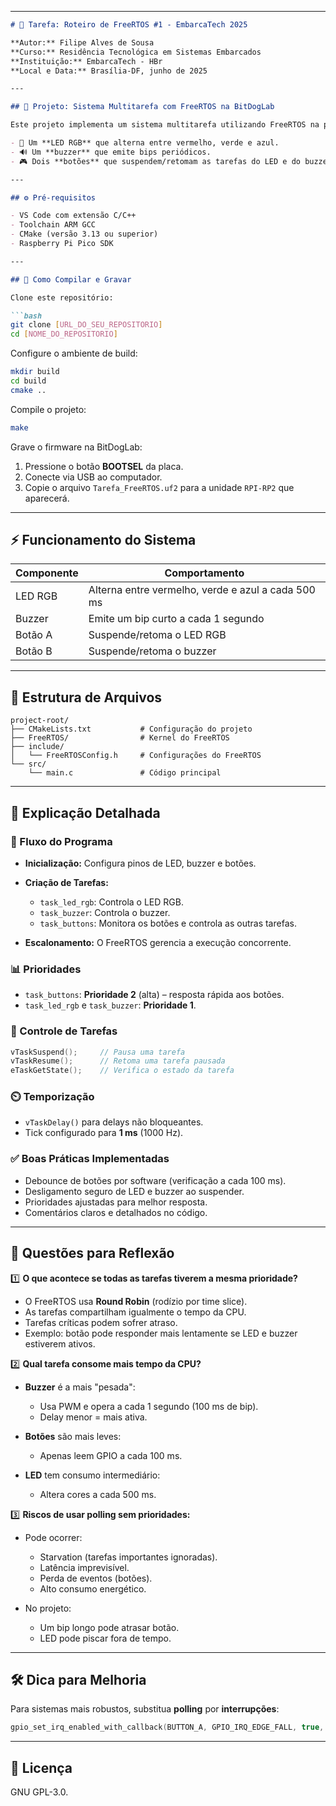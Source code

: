 
---

````markdown
# 🎯 Tarefa: Roteiro de FreeRTOS #1 - EmbarcaTech 2025

**Autor:** Filipe Alves de Sousa  
**Curso:** Residência Tecnológica em Sistemas Embarcados  
**Instituição:** EmbarcaTech - HBr  
**Local e Data:** Brasília-DF, junho de 2025

---

## 🧠 Projeto: Sistema Multitarefa com FreeRTOS na BitDogLab

Este projeto implementa um sistema multitarefa utilizando FreeRTOS na plataforma Raspberry Pi Pico (BitDogLab), com os seguintes recursos:

- 🔴 Um **LED RGB** que alterna entre vermelho, verde e azul.
- 🔊 Um **buzzer** que emite bips periódicos.
- 🎮 Dois **botões** que suspendem/retomam as tarefas do LED e do buzzer.

---

## ⚙️ Pré-requisitos

- VS Code com extensão C/C++
- Toolchain ARM GCC
- CMake (versão 3.13 ou superior)
- Raspberry Pi Pico SDK

---

## 🚀 Como Compilar e Gravar

Clone este repositório:

```bash
git clone [URL_DO_SEU_REPOSITORIO]
cd [NOME_DO_REPOSITORIO]
````

Configure o ambiente de build:

```bash
mkdir build
cd build
cmake ..
```

Compile o projeto:

```bash
make
```

Grave o firmware na BitDogLab:

1. Pressione o botão **BOOTSEL** da placa.
2. Conecte via USB ao computador.
3. Copie o arquivo `Tarefa_FreeRTOS.uf2` para a unidade `RPI-RP2` que aparecerá.

---

## ⚡ Funcionamento do Sistema

| Componente | Comportamento                                      |
| ---------- | -------------------------------------------------- |
| LED RGB    | Alterna entre vermelho, verde e azul a cada 500 ms |
| Buzzer     | Emite um bip curto a cada 1 segundo                |
| Botão A    | Suspende/retoma o LED RGB                          |
| Botão B    | Suspende/retoma o buzzer                           |

---

## 📁 Estrutura de Arquivos

```
project-root/
├── CMakeLists.txt           # Configuração do projeto
├── FreeRTOS/                # Kernel do FreeRTOS
├── include/
│   └── FreeRTOSConfig.h     # Configurações do FreeRTOS
└── src/
    └── main.c               # Código principal
```

---

## 🧩 Explicação Detalhada

### 🔄 Fluxo do Programa

* **Inicialização:** Configura pinos de LED, buzzer e botões.
* **Criação de Tarefas:**

  * `task_led_rgb`: Controla o LED RGB.
  * `task_buzzer`: Controla o buzzer.
  * `task_buttons`: Monitora os botões e controla as outras tarefas.
* **Escalonamento:** O FreeRTOS gerencia a execução concorrente.

### 📊 Prioridades

* `task_buttons`: **Prioridade 2** (alta) – resposta rápida aos botões.
* `task_led_rgb` e `task_buzzer`: **Prioridade 1**.

### 🧵 Controle de Tarefas

```c
vTaskSuspend();     // Pausa uma tarefa
vTaskResume();      // Retoma uma tarefa pausada
eTaskGetState();    // Verifica o estado da tarefa
```

### ⏲️ Temporização

* `vTaskDelay()` para delays não bloqueantes.
* Tick configurado para **1 ms** (1000 Hz).

### ✅ Boas Práticas Implementadas

* Debounce de botões por software (verificação a cada 100 ms).
* Desligamento seguro de LED e buzzer ao suspender.
* Prioridades ajustadas para melhor resposta.
* Comentários claros e detalhados no código.

---

## 📘 Questões para Reflexão

1️⃣ **O que acontece se todas as tarefas tiverem a mesma prioridade?**

* O FreeRTOS usa **Round Robin** (rodízio por time slice).
* As tarefas compartilham igualmente o tempo da CPU.
* Tarefas críticas podem sofrer atraso.
* Exemplo: botão pode responder mais lentamente se LED e buzzer estiverem ativos.

2️⃣ **Qual tarefa consome mais tempo da CPU?**

* **Buzzer** é a mais "pesada":

  * Usa PWM e opera a cada 1 segundo (100 ms de bip).
  * Delay menor = mais ativa.
* **Botões** são mais leves:

  * Apenas leem GPIO a cada 100 ms.
* **LED** tem consumo intermediário:

  * Altera cores a cada 500 ms.

3️⃣ **Riscos de usar polling sem prioridades:**

* Pode ocorrer:

  * Starvation (tarefas importantes ignoradas).
  * Latência imprevisível.
  * Perda de eventos (botões).
  * Alto consumo energético.

* No projeto:

  * Um bip longo pode atrasar botão.
  * LED pode piscar fora de tempo.

---

## 🛠️ Dica para Melhoria

Para sistemas mais robustos, substitua **polling** por **interrupções**:

```c
gpio_set_irq_enabled_with_callback(BUTTON_A, GPIO_IRQ_EDGE_FALL, true, &button_isr);
```

---


## 📜 Licença
GNU GPL-3.0.
